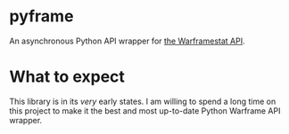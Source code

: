 # pyframe

An asynchronous Python API wrapper for [the Warframestat API](https://hub.warframestat.us).

# What to expect

This library is in its *very* early states. I am willing to spend a long time on this project to make it the best and most up-to-date Python Warframe API wrapper.
